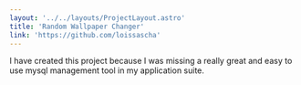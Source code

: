 ```yaml
---
layout: '../../layouts/ProjectLayout.astro'
title: 'Random Wallpaper Changer'
link: 'https://github.com/loissascha'
---
```


I have created this project because I was missing a really great and easy to use mysql management tool in my application suite.
